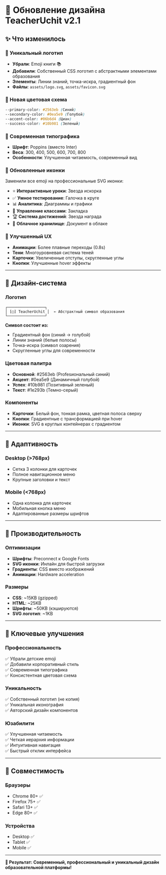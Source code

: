 # 🎨 Обновление дизайна TeacherUchit v2.1

## ✨ Что изменилось

### 🚀 **Уникальный логотип**
- **Убрали**: Emoji книги 📚
- **Добавили**: Собственный CSS логотип с абстрактными элементами образования
- **Элементы**: Линии знаний, точка-искра, градиентный фон
- **Файлы**: `assets/logo.svg`, `assets/favicon.svg`

### 🎨 **Новая цветовая схема**
```css
--primary-color: #2563eb (Синий)
--secondary-color: #0ea5e9 (Голубой)  
--accent-color: #06b6d4 (Циан)
--success-color: #10b981 (Зеленый)
```

### 📐 **Современная типографика**
- **Шрифт**: Poppins (вместо Inter)
- **Веса**: 300, 400, 500, 600, 700, 800
- **Особенности**: Улучшенная читаемость, современный вид

### 🔧 **Обновленные иконки**
Заменили все emoji на профессиональные SVG иконки:
- ⭐ **Интерактивные уроки**: Звезда искорка
- ✅ **Умное тестирование**: Галочка в круге  
- 📊 **Аналитика**: Диаграммы и графики
- 📖 **Управление классами**: Закладка
- 🏆 **Система достижений**: Звезда награда
- 💾 **Облачное хранилище**: Документ в облаке

### 🎯 **Улучшенный UX**
- **Анимации**: Более плавные переходы (0.8s)
- **Тени**: Многоуровневая система теней
- **Карточки**: Увеличенные отступы, скругленные углы
- **Кнопки**: Улучшенные hover эффекты

---

## 🎨 Дизайн-система

### Логотип
```
┌─────────────────┐
│ [□] TeacherUchit │  ← Абстрактный символ образования
└─────────────────┘
```

**Символ состоит из:**
- Градиентный фон (синий → голубой)
- Линии знаний (белые полосы)
- Точка-искра (символ озарения)
- Скругленные углы для современности

### Цветовая палитра
- **Основной**: #2563eb (Profesиональный синий)
- **Акцент**: #0ea5e9 (Динамичный голубой)
- **Успех**: #10b981 (Позитивный зеленый)  
- **Текст**: #1e293b (Темно-серый)

### Компоненты
- **Карточки**: Белый фон, тонкая рамка, цветная полоса сверху
- **Кнопки**: Градиентные с трансформацией при hover
- **Иконки**: SVG в круглых контейнерах с градиентом

---

## 📱 Адаптивность

### Desktop (>768px)
- Сетка 3 колонки для карточек
- Полное навигационное меню
- Крупные заголовки и текст

### Mobile (<768px)  
- Одна колонка для карточек
- Мобильная кнопка меню
- Адаптированные размеры шрифтов

---

## 🚀 Производительность

### Оптимизации
- **Шрифты**: Preconnect к Google Fonts
- **SVG иконки**: Инлайн для быстрой загрузки
- **Градиенты**: CSS вместо изображений
- **Анимации**: Hardware acceleration

### Размеры
- **CSS**: ~15KB (gzipped)
- **HTML**: ~25KB
- **Шрифты**: ~50KB (кэшируются)
- **SVG логотип**: ~1KB

---

## 🎯 Ключевые улучшения

### Профессиональность
✅ Убрали детские emoji  
✅ Добавили корпоративный стиль  
✅ Современная типографика  
✅ Консистентная цветовая схема  

### Уникальность  
✅ Собственный логотип (не копия)  
✅ Уникальная иконография  
✅ Авторский дизайн компонентов  

### Юзабилити
✅ Улучшенная читаемость  
✅ Четкая иерархия информации  
✅ Интуитивная навигация  
✅ Быстрый отклик интерфейса  

---

## 🔄 Совместимость

### Браузеры
- Chrome 80+ ✅
- Firefox 75+ ✅  
- Safari 13+ ✅
- Edge 80+ ✅

### Устройства  
- Desktop ✅
- Tablet ✅
- Mobile ✅

---

**🎉 Результат: Современный, профессиональный и уникальный дизайн образовательной платформы!**